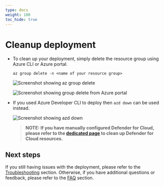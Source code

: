 ```yaml
---
type: docs
weight: 100
toc_hide: true
---
```


# Cleanup deployment

- To clean up your deployment, simply delete the resource group using Azure CLI or Azure portal.

  ```shell
  az group delete -n <name of your resource group>
  ```

  ![Screenshot showing az group delete](./img/az_group_delete.png)

  ![Screenshot showing group delete from Azure portal](./img/portal_delete.png)

- If you used Azure Developer CLI to deploy then ```azd down``` can be used instead.

  ![Screenshot showing azd down](./img/azd_down.png)

  > __NOTE: If you have manually configured Defender for Cloud, please refer to the [dedicated page](https://azurearcjumpstart.io/azure_jumpstart_ag/contoso_supermarket/arc_servers/) to clean up Defender for Cloud resources.__

## Next steps

If you still having issues with the deployment, please refer to the [Troubleshooting](https://azurearcjumpstart.io/azure_jumpstart_ag/contoso_supermarket/troubleshooting/) section. Otherwise, if you have additional questions or feedback, please refer to the [FAQ](https://azurearcjumpstart.io/azure_jumpstart_ag/faq/) section.
